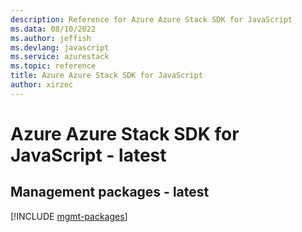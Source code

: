 ```yaml
---
description: Reference for Azure Azure Stack SDK for JavaScript
ms.data: 08/10/2022
ms.author: jeffish
ms.devlang: javascript
ms.service: azurestack
ms.topic: reference
title: Azure Azure Stack SDK for JavaScript
author: xirzec
---
```

# Azure Azure Stack SDK for JavaScript - latest

## Management packages - latest
[!INCLUDE [mgmt-packages](azure-stack-mgmt-index.md)]